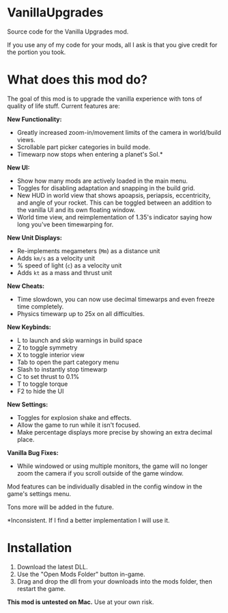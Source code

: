 # VanillaUpgrades

Source code for the Vanilla Upgrades mod.

If you use any of my code for your mods, all I ask is that you give credit for the portion you took.

# What does this mod do?

The goal of this mod is to upgrade the vanilla experience with tons of quality of life stuff. Current features are:

**New Functionality:**

- Greatly increased zoom-in/movement limits of the camera in world/build views.
- Scrollable part picker categories in build mode.
- Timewarp now stops when entering a planet's SoI.*

**New UI:**

- Show how many mods are actively loaded in the main menu. 
- Toggles for disabling adaptation and snapping in the build grid.
- New HUD in world view that shows apoapsis, periapsis, eccentricity, and angle of your rocket. This can be toggled between an addition to the vanilla UI and its own floating window.
- World time view, and reimplementation of 1.35's indicator saying how long you've been timewarping for.

**New Unit Displays:**

- Re-implements megameters (`Mm`) as a distance unit
- Adds `km/s` as a velocity unit
- % speed of light (`c`) as a velocity unit
- Adds `kt` as a mass and thrust unit

**New Cheats:**

- Time slowdown, you can now use decimal timewarps and even freeze time completely.
- Physics timewarp up to 25x on all difficulties.

**New Keybinds:**

- L to launch and skip warnings in build space
- Z to toggle symmetry
- X to toggle interior view
- Tab to open the part category menu
- Slash to instantly stop timewarp
- C to set thrust to 0.1%
- T to toggle torque
- F2 to hide the UI

**New Settings:**

- Toggles for explosion shake and effects.
- Allow the game to run while it isn't focused.
- Make percentage displays more precise by showing an extra decimal place.

**Vanilla Bug Fixes:**
- While windowed or using multiple monitors, the game will no longer zoom the camera if you scroll outside of the game window.

Mod features can be individually disabled in the config window in the game's settings menu. 

Tons more will be added in the future.

\*Inconsistent. If I find a better implementation I will use it.

# Installation

1. Download the latest DLL.
2. Use the "Open Mods Folder" button in-game. 
3. Drag and drop the dll from your downloads into the mods folder, then restart the game.


**This mod is untested on Mac.** Use at your own risk.
